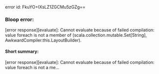 error id: FkuYO+IXsLZ1ZGCMu5zGZg==
### Bloop error:

[error response][evaluate]: Cannot evaluate because of failed compilation:
value foreach is not a member of (scala.collection.mutable.Set[String], AwkwardCompiler.this.LayoutBuilder).
#### Short summary: 

[error response][evaluate]: Cannot evaluate because of failed compilation:
value foreach is not a me...